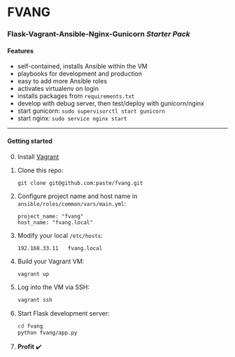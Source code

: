 FVANG
=======

### Flask-Vagrant-Ansible-Nginx-Gunicorn *Starter Pack*

#### Features
- self-contained, installs Ansible within the VM
- playbooks for development and production
- easy to add more Ansible roles
- activates virtualenv on login
- installs packages from `requirements.txt`
- develop with debug server, then test/deploy with gunicorn/nginx
- start gunicorn: `sudo supervisorctl start gunicorn`
- start nginx: `sudo service nginx start`

----

#### Getting started

0. Install [Vagrant](https://www.vagrantup.com/)

0. Clone this repo:
    ```
    git clone git@github.com:paste/fvang.git
    ```

0. Configure project name and host name in `ansible/roles/common/vars/main.yml`:
    ```
    project_name: "fvang"
    host_name: "fvang.local"
    ```

0. Modify your local `/etc/hosts`:

    ```
    192.168.33.11   fvang.local
    ```

0. Build your Vagrant VM:

    ```sh
    vagrant up
    ```

0. Log into the VM via SSH:
    ```sh
    vagrant ssh
    ```

0. Start Flask development server:
    ```sh
    cd fvang
    python fvang/app.py
    ```

0. **Profit** :heavy_check_mark:
